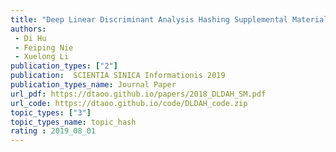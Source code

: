 ```yaml
---  
title: "Deep Linear Discriminant Analysis Hashing Supplemental Material"  
authors:   
 - Di Hu 
 - Feiping Nie  
 - Xuelong Li  
publication_types: ["2"]  
publication:  SCIENTIA SINICA Informationis 2019 
publication_types_name: Journal Paper  
url_pdf: https://dtaoo.github.io/papers/2018_DLDAH_SM.pdf  
url_code: https://dtaoo.github.io/code/DLDAH_code.zip  
topic_types: ["3"]
topic_types_name: topic_hash
rating : 2019_08_01
---  
```

